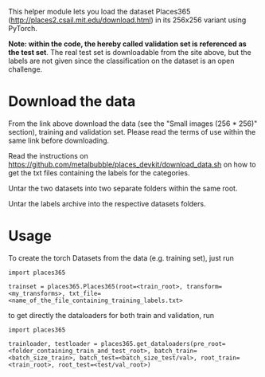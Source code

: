This helper module lets you load the dataset Places365 (http://places2.csail.mit.edu/download.html) in its 256x256 variant using PyTorch.

**Note: within the code, the hereby called validation set is referenced as the test set**. The real test set is downloadable from the site above, but the labels are not given since the classification on the dataset is an open challenge.

# Download the data

From the link above download the data (see the "Small images (256 * 256)" section), training and validation set. Please read the terms of use within the same link before downloading.

Read the instructions on https://github.com/metalbubble/places_devkit/download_data.sh on how to get the txt files containing the labels for the categories.

Untar the two datasets into two separate folders within the same root.

Untar the labels archive into the respective datasets folders.

# Usage

To create the torch Datasets from the data (e.g. training set), just run

```
import places365

trainset = places365.Places365(root=<train_root>, transform=<my_transforms>, txt_file=<name_of_the_file_containing_training_labels.txt>
```

to get directly the dataloaders for both train and validation, run

```
import places365

trainloader, testloader = places365.get_dataloaders(pre_root=<folder_containing_train_and_test_root>, batch_train=<batch_size_train>, batch_test=<batch_size_test/val>, root_train=<train_root>, root_test=<test/val_root>)
```

